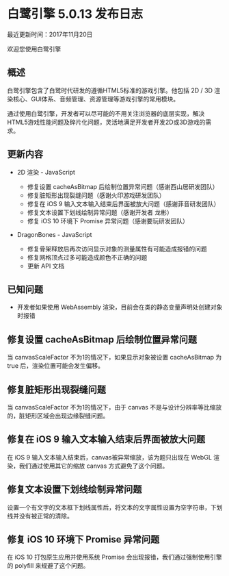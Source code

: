 白鹭引擎 5.0.13 发布日志
===============================

最近更新时间：2017年11月20日


欢迎您使用白鹭引擎

## 概述

白鹭引擎包含了白鹭时代研发的遵循HTML5标准的游戏引擎。他包括 2D / 3D 渲染核心、GUI体系、音频管理、资源管理等游戏引擎的常用模块。

通过使用白鹭引擎，开发者可以尽可能的不用关注浏览器的底层实现，解决HTML5游戏性能问题及碎片化问题，灵活地满足开发者开发2D或3D游戏的需求。

## 更新内容

* 2D 渲染 - JavaScript
    * 修复设置 cacheAsBitmap 后绘制位置异常问题（感谢西山居研发团队）
    * 修复脏矩形出现裂缝问题（感谢火印游戏研发团队）
    * 修复在 iOS 9 输入文本输入结束后界面被放大问题（感谢菲音研发团队）
    * 修复文本设置下划线绘制异常问题（感谢开发者 龙彬）
    * 修复 iOS 10 环境下 Promise 异常问题（感谢要玩研发团队）

* DragonBones - JavaScript
    * 修复骨架释放后再次访问显示对象的测量属性有可能造成报错的问题
    * 修复网格顶点过多可能造成颜色不正确的问题
    * 更新 API 文档

## 已知问题

* 开发者如果使用 WebAssembly 渲染，目前会在类的静态变量声明处创建对象时报错

## 修复设置 cacheAsBitmap 后绘制位置异常问题
当 canvasScaleFactor 不为1的情况下，如果显示对象被设置 cacheAsBitmap 为 true 后，渲染位置可能会发生偏移。

## 修复脏矩形出现裂缝问题
当 canvasScaleFactor 不为1的情况下，由于 canvas 不是与设计分辨率等比缩放的，脏矩形区域会出现边缘裂缝问题。

## 修复在 iOS 9 输入文本输入结束后界面被放大问题
在 iOS 9 输入文本输入结束后，canvas被异常缩放，该为题只出现在 WebGL 渲染，我们通过使用其它的缩放 canvas 方式避免了这个问题。

## 修复文本设置下划线绘制异常问题
设置一个有文字的文本框下划线属性后，将文本的文字属性设置为空字符串，下划线并没有被正常的清除。

## 修复 iOS 10 环境下 Promise 异常问题
在 iOS 10 打包原生应用并使用系统 Promise 会出现报错，我们通过强制使用引擎的 polyfill 来规避了这个问题。